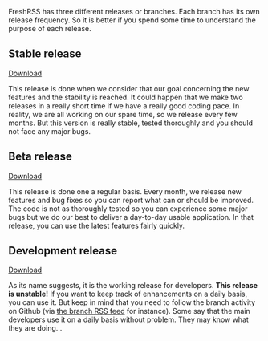 FreshRSS has three different releases or branches. Each branch has its own release frequency. So it is better if you spend some time to understand the purpose of each release.

## Stable release

[Download](https///github.com/FreshRSS/FreshRSS/archive/master.zip)

This release is done when we consider that our goal concerning the new features and the stability is reached. It could happen that we make two releases in a really short time if we have a really good coding pace. In reality, we are all working on our spare time, so we release every few months. But this version is really stable, tested thoroughly and you should not face any major bugs.

## Beta release

[Download](https///github.com/FreshRSS/FreshRSS/archive/beta.zip)

This release is done one a regular basis. Every month, we release new features and bug fixes so you can report what can or should be improved. The code is not as thoroughly tested so you can experience some major bugs but we do our best to deliver a day-to-day usable application. In that release, you can use the latest features fairly quickly.

## Development release

[Download](https///github.com/FreshRSS/FreshRSS/archive/dev.zip)

As its name suggests, it is the working release for developers. **This release is unstable!** If you want to keep track of enhancements on a daily basis, you can use it. But keep in mind that you need to follow the branch activity on Github (via [the branch RSS feed](https///github.com/FreshRSS/FreshRSS/commits/dev.atom) for instance). Some say that the main developers use it on a daily basis without problem. They may know what they are doing…